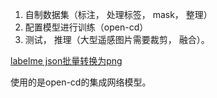 1. 自制数据集（标注， 处理标签， mask， 整理）
2. 配置模型进行训练（open-cd）
3. 测试， 推理（大型遥感图片需要裁剪， 融合）。


[labelme json批量转换为png](https://blog.csdn.net/qq_42930154/article/details/123121779)

使用的是open-cd的集成网络模型。
